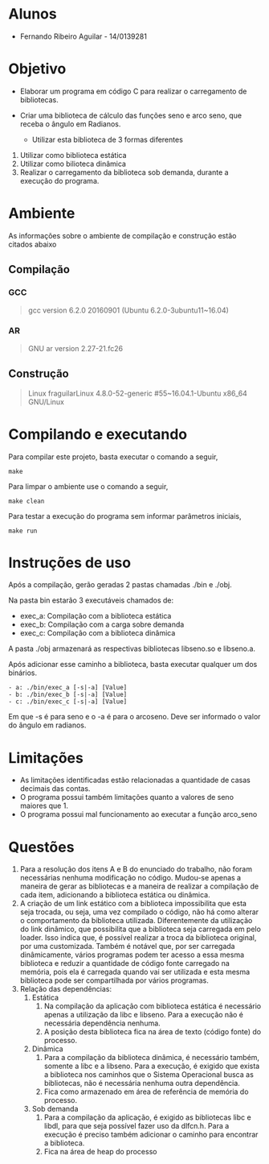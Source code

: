 # Alunos
* Fernando Ribeiro Aguilar - 14/0139281

# Objetivo

* Elaborar um programa em código C para realizar o carregamento de bibliotecas.

* Criar uma biblioteca de cálculo das funções seno e arco seno, que receba o ângulo em Radianos.
  * Utilizar esta biblioteca de 3 formas diferentes

1. Utilizar como biblioteca estática
2. Utilizar como bilioteca dinâmica
3. Realizar o carregamento da biblioteca sob demanda, durante a execução do programa.

# Ambiente

As informações sobre o ambiente de compilação e construção estão citados abaixo

## Compilação

### GCC
> gcc version 6.2.0 20160901 (Ubuntu 6.2.0-3ubuntu11~16.04) 

### AR
> GNU ar version 2.27-21.fc26

## Construção
> Linux fraguilarLinux 4.8.0-52-generic #55~16.04.1-Ubuntu x86_64 GNU/Linux

# Compilando e executando

Para compilar este projeto, basta executar o comando a seguir,

    make

Para limpar o ambiente use o comando a seguir,

    make clean
    
Para testar a execução do programa sem informar parâmetros iniciais, 
    
    make run
    
# Instruções de uso

Após a compilação, gerão geradas 2 pastas chamadas ./bin e ./obj. 

Na pasta bin estarão 3 executáveis chamados de:

- exec_a: Compilação com a biblioteca estática
- exec_b: Compilação com a carga sobre demanda
- exec_c: Compilação com a biblioteca dinâmica

A pasta ./obj armazenará as respectivas bibliotecas libseno.so e libseno.a.

Após adicionar esse caminho a biblioteca, basta executar qualquer um dos binários.

```
- a: ./bin/exec_a [-s|-a] [Value]
- b: ./bin/exec_b [-s|-a] [Value]
- c: ./bin/exec_c [-s|-a] [Value]
```
Em que -s é para seno e o -a é para o arcoseno.
Deve ser informado o valor do ângulo em radianos.

# Limitações

* As limitações identificadas estão relacionadas a quantidade de casas decimais das contas.
* O programa possui também limitações quanto a valores de seno maiores que 1.
* O programa possui mal funcionamento ao executar a função arco_seno

# Questões

1. Para a resolução dos itens A e B do enunciado do trabalho, não foram necessárias nenhuma modificação no código. Mudou-se apenas a maneira de gerar as bibliotecas e a maneira de realizar a compilação de cada item, adicionando a biblioteca estática ou dinâmica.
1. A criação de um link estático com a biblioteca impossibilita que esta seja trocada, ou seja, uma vez compilado o código, não há como alterar o comportamento da biblioteca utilizada. Diferentemente da utilização do link dinâmico, que possibilita que a biblioteca seja carregada em pelo loader. Isso indica que, é possível realizar a troca da biblioteca original, por uma customizada. Também é notável que, por ser carregada dinâmicamente, vários programas podem ter acesso a essa mesma biblioteca e reduzir a quantidade de código fonte carregado na memória, pois ela é carregada quando vai ser utilizada e esta mesma biblioteca pode ser compartilhada por vários programas.
1. Relação das dependências:
    1. Estática
        1. Na compilação da aplicação com biblioteca estática é necessário apenas a utilização da libc e libseno. Para a execução não é necessária dependência nenhuma.
        1. A posição desta biblioteca fica na área de texto (código fonte) do processo.
    1. Dinâmica
        1. Para a compilação da biblioteca dinâmica, é necessário também, somente a libc e a libseno. Para a execução, é exigido que exista a biblioteca nos caminhos que o Sistema Operacional busca as bibliotecas, não é necessária nenhuma outra dependência.
        1. Fica como armazenado em área de referência de memória do processo.
    1. Sob demanda
        1. Para a compilação da aplicação, é exigido as bibliotecas libc e libdl, para que seja possível fazer uso da dlfcn.h. Para a execução é preciso também adicionar o caminho para encontrar a biblioteca.
        1. Fica na área de heap do processo
